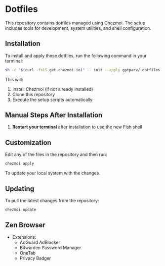 # Dotfiles

This repository contains dotfiles managed using [Chezmoi](https://www.chezmoi.io/). The setup includes tools for development, system utilities, and shell configuration.

## Installation

To install and apply these dotfiles, run the following command in your terminal:

```bash
sh -c "$(curl -fsLS get.chezmoi.io)" -- init --apply gptparv/.dotfiles
```

This will:
1. Install Chezmoi (if not already installed)
2. Clone this repository
3. Execute the setup scripts automatically

## Manual Steps After Installation

1. **Restart your terminal** after installation to use the new Fish shell

## Customization

Edit any of the files in the repository and then run:

```bash
chezmoi apply
```

To update your local system with the changes.

## Updating

To pull the latest changes from the repository:

```bash
chezmoi update
```

## Zen Browser

- Extensions:
  - AdGuard AdBlocker
  - Bitwarden Password Manager
  - OneTab
  - Privacy Badger
